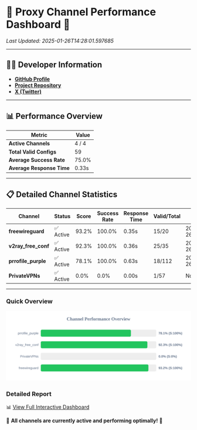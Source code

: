 # 🌟 Proxy Channel Performance Dashboard 🌟

_Last Updated: 2025-01-26T14:28:01.597685_

---

## 👩‍💻 Developer Information

- **[GitHub Profile](https://github.com/4n0nymou3)**  
- **[Project Repository](https://github.com/4n0nymou3/multi-proxy-config-fetcher)**  
- **[X (Twitter)](https://x.com/4n0nymou3)**  

---

## 📊 Performance Overview

| Metric                | Value       |
|-----------------------|-------------|
| **Active Channels**   | 4 / 4       |
| **Total Valid Configs** | 59          |
| **Average Success Rate** | 75.0%      |
| **Average Response Time** | 0.33s       |

---

## 📋 Detailed Channel Statistics

| Channel          | Status     | Score  | Success Rate | Response Time | Valid/Total | Last Success               |
|------------------|------------|--------|--------------|---------------|-------------|----------------------------|
| **freewireguard**  | ✅ Active  | 93.2%  | 100.0% | 0.35s         | 15/20       | 2025-01-26T14:28:01.595775 |
| **v2ray_free_conf**  | ✅ Active  | 92.3%  | 100.0% | 0.36s         | 25/35       | 2025-01-26T14:27:50.016898 |
| **prrofile_purple**  | ✅ Active  | 78.1%  | 100.0% | 0.63s         | 18/112       | 2025-01-26T14:27:49.620734 |
| **PrivateVPNs**  | ✅ Active  | 0.0%  | 0.0% | 0.00s         | 1/57       | None |

---

### Quick Overview
<div align="center">
  <a href="https://raw.githubusercontent.com/nullluser/NullRepo/refs/heads/main/assets/channel_stats_chart.svg">
    <img src="https://raw.githubusercontent.com/nullluser/NullRepo/refs/heads/main/assets/channel_stats_chart.svg" alt="Source Performance Statistics" width="800">
  </a>
</div>

### Detailed Report
📊 [View Full Interactive Dashboard](https://htmlpreview.github.io/?https://github.com/nullluser/NullRepo/blob/main/assets/performance_report.html)

🎉 **All channels are currently active and performing optimally!** 🎉
